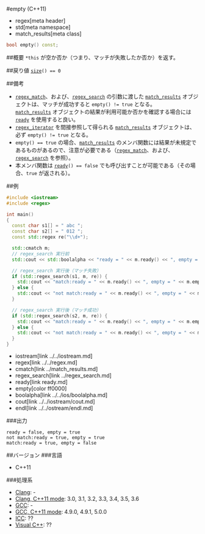 #empty (C++11)
* regex[meta header]
* std[meta namespace]
* match_results[meta class]

```cpp
bool empty() const;
```

##概要
`*this` が空か否か（つまり、マッチが失敗したか否か）を返す。


##戻り値
[`size`](size.md)`() == 0`


##備考
- [`regex_match`](../regex_match.md)、および、[`regex_search`](../regex_search.md) の引数に渡した [`match_results`](../match_results.md) オブジェクトは、マッチが成功すると `empty() != true` となる。  
	[`match_results`](../match_results.md) オブジェクトの結果が利用可能か否かを確認する場合には [`ready`](ready.md) を使用すると良い。
- [`regex_iterator`](../regex_iterator.md) を間接参照して得られる [`match_results`](../match_results.md) オブジェクトは、必ず `empty() != true` となる。
- `empty() == true` の場合、[`match_results`](../match_results.md) のメンバ関数には結果が未規定であるものがあるので、注意が必要である（[`regex_match`](../regex_match.md)、および、[`regex_search`](../regex_search.md) を参照）。
- 本メンバ関数は [`ready`](ready.md)`() == false` でも呼び出すことが可能である（その場合、`true` が返される）。


##例
```cpp
#include <iostream>
#include <regex>

int main()
{
  const char s1[] = " abc ";
  const char s2[] = " 012 ";
  const std::regex re("\\d+");

  std::cmatch m;
  // regex_search 実行前
  std::cout << std::boolalpha << "ready = " << m.ready() << ", empty = " << m.empty() << std::endl;

  // regex_search 実行後（マッチ失敗）
  if (std::regex_search(s1, m, re)) {
    std::cout << "match:ready = " << m.ready() << ", empty = " << m.empty() << std::endl;
  } else {
    std::cout << "not match:ready = " << m.ready() << ", empty = " << m.empty() << std::endl;
  }

  // regex_search 実行後（マッチ成功）
  if (std::regex_search(s2, m, re)) {
    std::cout << "match:ready = " << m.ready() << ", empty = " << m.empty() << std::endl;
  } else {
    std::cout << "not match:ready = " << m.ready() << ", empty = " << m.empty() << std::endl;
  }
}
```
* iostream[link ../../iostream.md]
* regex[link ../../regex.md]
* cmatch[link ../match_results.md]
* regex_search[link ../regex_search.md]
* ready[link ready.md]
* empty[color ff0000]
* boolalpha[link ../../ios/boolalpha.md]
* cout[link ../../iostream/cout.md]
* endl[link ../../ostream/endl.md]

###出力
```
ready = false, empty = true
not match:ready = true, empty = true
match:ready = true, empty = false
```


##バージョン
###言語
- C++11

###処理系
- [Clang](/implementation.md#clang): -
- [Clang, C++11 mode](/implementation.md#clang): 3.0, 3.1, 3.2, 3.3, 3.4, 3.5, 3.6
- [GCC](/implementation.md#gcc): -
- [GCC, C++11 mode](/implementation.md#gcc): 4.9.0, 4.9.1, 5.0.0
- [ICC](/implementation.md#icc): ??
- [Visual C++](/implementation.md#visual_cpp): ??
